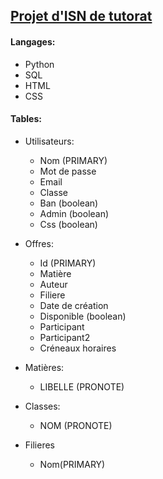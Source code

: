 ## [Projet d'ISN de tutorat](http://info.blaisepascal.fr/blabla-tutorat)

#### Langages:
- Python
- SQL
- HTML
- CSS
    
#### Tables:
- Utilisateurs:
    - Nom (PRIMARY)
    - Mot de passe
    - Email
    - Classe
    - Ban (boolean)
    - Admin (boolean)
    - Css (boolean)

- Offres:
    - Id (PRIMARY)
    - Matière
    - Auteur
    - Filiere
    - Date de création
    - Disponible (boolean)
    - Participant
    - Participant2
    - Créneaux horaires

- Matières:
    - LIBELLE (PRONOTE)

- Classes:
    - NOM (PRONOTE)
    
- Filieres
    - Nom(PRIMARY)
